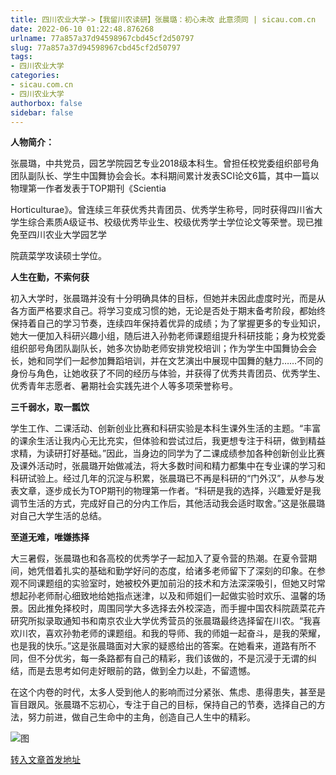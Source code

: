```yaml
---
title: 四川农业大学->【我留川农读研】张晨璐：初心未改 此意须同 | sicau.com.cn
date: 2022-06-10 01:22:48.876268
urlname: 77a857a37d94598967cbd45cf2d50797
slug: 77a857a37d94598967cbd45cf2d50797
tags: 
- 四川农业大学
categories:
- sicau.com.cn
- 四川农业大学
authorbox: false
sidebar: false
---
```

**人物简介：**

张晨璐，中共党员，园艺学院园艺专业2018级本科生。曾担任校党委组织部号角团队副队长、学生中国舞协会会长。本科期间累计发表SCI论文6篇，其中一篇以物理第一作者发表于TOP期刊《Scientia

Horticulturae》。曾连续三年获优秀共青团员、优秀学生称号，同时获得四川省大学生综合素质A级证书、校级优秀毕业生、校级优秀学士学位论文等荣誉。现已推免至四川农业大学园艺学
<!--more-->
院蔬菜学攻读硕士学位。  

**人生在勤，不索何获**

初入大学时，张晨璐并没有十分明确具体的目标，但她并未因此虚度时光，而是从各方面严格要求自己。将学习变成习惯的她，无论是否处于期末备考阶段，都始终保持着自己的学习节奏，连续四年保持着优异的成绩；为了掌握更多的专业知识，她大一便加入科研兴趣小组，随后进入孙勃老师课题组提升科研技能；身为校党委组织部号角团队副队长，她多次协助老师安排党校培训；作为学生中国舞协会会长，她和同学们一起参加舞蹈培训，并在文艺演出中展现中国舞的魅力……不同的身份与角色，让她收获了不同的经历与体验，并获得了优秀共青团员、优秀学生、优秀青年志愿者、暑期社会实践先进个人等多项荣誉称号。

**三千弱水，取一瓢饮**

学生工作、二课活动、创新创业比赛和科研实验是本科生课外生活的主题。“丰富的课余生活让我内心无比充实，但体验和尝试过后，我更想专注于科研，做到精益求精，为读研打好基础。”因此，当身边的同学为了二课成绩参加各种创新创业比赛及课外活动时，张晨璐开始做减法，将大多数时间和精力都集中在专业课的学习和科研试验上。经过几年的沉淀与积累，张晨璐已不再是科研的“门外汉”，从参与发表文章，逐步成长为TOP期刊的物理第一作者。“科研是我的选择，兴趣爱好是我调节生活的方式，完成好自己的分内工作后，其他活动我会适时取舍。”这是张晨璐对自己大学生活的总结。

**至道无难，唯嫌拣择**

大三暑假，张晨璐也和各高校的优秀学子一起加入了夏令营的热潮。在夏令营期间，她凭借着扎实的基础和勤学好问的态度，给诸多老师留下了深刻的印象。在参观不同课题组的实验室时，她被校外更加前沿的技术和方法深深吸引，但她又时常想起孙老师耐心细致地给她指点迷津，以及和师姐们一起做实验时欢乐、温馨的场景。因此推免择校时，周围同学大多选择去外校深造，而手握中国农科院蔬菜花卉研究所拟录取通知书和南京农业大学优秀营员的张晨璐最终选择留在川农。“我喜欢川农，喜欢孙勃老师的课题组。和我的导师、我的师姐一起奋斗，是我的荣耀，也是我的快乐。”这是张晨璐面对大家的疑惑给出的答案。在她看来，道路有所不同，但不分优劣，每一条路都有自己的精彩，我们该做的，不是沉浸于无谓的纠结，而是去思考如何走好眼前的路，做到全力以赴，不留遗憾。

在这个内卷的时代，太多人受到他人的影响而过分紧张、焦虑、患得患失，甚至是盲目跟风。张晨璐不忘初心，专注于自己的目标，保持自己的节奏，选择自己的方法，努力前进，做自己生命中的主角，创造自己人生中的精彩。

![图](https://news.sicau.edu.cn/__local/D/79/3D/68C5B326845D1308841C0D9043E_61EB12B9_3FFCF.png)

[转入文章首发地址](https://news.sicau.edu.cn/info/1078/68268.htm)